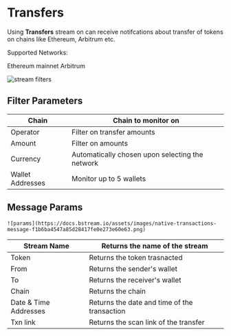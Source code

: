 # Transfers

Using **Transfers** stream on can receive notifcations about transfer of tokens on chains like Ethereum, Arbitrum etc.

Supported Networks:

Ethereum mainnet
Arbitrum

![stream filters](https://cdn.discordapp.com/attachments/841605440038240276/1181900554759307294/image.png?ex=6582bdaa&is=657048aa&hm=6686a4d09f53219d93cd500b974d6a45b39d10e34c9e62c403bf7fcaa6e5406f&)

## Filter Parameters

| Chain            | Chain to monitor on                             |
| ---------------- | ----------------------------------------------- |
| Operator         | Filter on transfer amounts                      |
| Amount           | Filter on amounts                               |
| Currency         | Automatically chosen upon selecting the network |
| Wallet Addresses | Monitor up to 5 wallets                         |

## Message Params

    ![params](https://docs.bstream.io/assets/images/native-transactions-message-f1b6ba4547a85d28417fe0e273e60e63.png)

| Stream Name           | Returns the name of the stream               |
| --------------------- | -------------------------------------------- |
| Token                 | Returns the token trasnacted                 |
| From                  | Returns the sender's wallet                  |
| To                    | Returns the receiver's wallet                |
| Chain                 | Returns the chain                            |
| Date & Time Addresses | Returns the date and time of the transaction |
| Txn link              | Returns the scan link of the transfer        |
